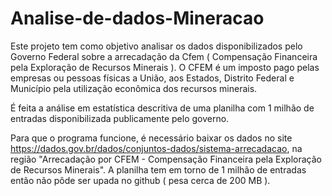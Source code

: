 # Analise-de-dados-Mineracao
Este projeto tem como objetivo analisar os dados disponibilizados pelo Governo Federal sobre a arrecadação da Cfem ( Compensação Financeira pela Exploração de Recursos Minerais ). O CFEM é um imposto pago pelas empresas ou pessoas físicas a União, aos Estados, Distrito Federal e Município pela utilização econômica dos recursos minerais.

É feita a análise em estatística descritiva de uma planilha com 1 milhão de entradas disponibilizada publicamente pelo governo.

Para que o programa funcione, é necessário baixar os dados no site https://dados.gov.br/dados/conjuntos-dados/sistema-arrecadacao, na região "Arrecadação por CFEM - Compensação Financeira pela Exploração de Recursos Minerais".
A planilha tem em torno de 1 milhão de entradas então não pôde ser upada no github ( pesa cerca de 200 MB ).


